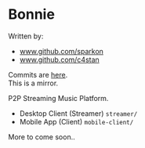 # Bonnie
Written by:
- www.github.com/sparkon
- www.github.com/c4stan

Commits are [here](https://www.github.com/sparkon/bonnie).  
This is a mirror.

P2P Streaming Music Platform.
- Desktop Client (Streamer) `streamer/`
- Mobile App (Client) `mobile-client/`

More to come soon..